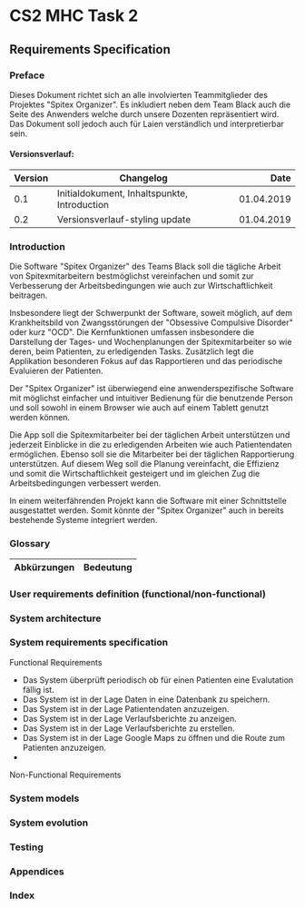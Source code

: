 # CS2 MHC Task 2

## Requirements Specification

### Preface

Dieses Dokument richtet sich an alle involvierten Teammitglieder des Projektes "Spitex Organizer". Es inkludiert neben dem Team Black auch die Seite des Anwenders welche durch unsere Dozenten repräsentiert wird. Das Dokument soll jedoch auch für Laien verständlich und interpretierbar sein.

#### Versionsverlauf:
| Version | Changelog | Date |
|:--------|-----------|-----:|
|  0.1 | Initialdokument, Inhaltspunkte, Introduction | 01.04.2019 |
| 0.2 | Versionsverlauf-styling update | 01.04.2019 | 


### Introduction

Die Software "Spitex Organizer" des Teams Black soll die tägliche Arbeit von Spitexmitarbeitern bestmöglichst vereinfachen und somit zur Verbesserung der Arbeitsbedingungen wie auch zur Wirtschaftlichkeit beitragen.

Insbesondere liegt der Schwerpunkt der Software, soweit möglich, auf dem Krankheitsbild von Zwangsstörungen der "Obsessive Compulsive Disorder" oder kurz "OCD". Die Kernfunktionen umfassen insbesondere die Darstellung der Tages- und Wochenplanungen der Spitexmitarbeiter so wie deren, beim Patienten, zu erledigenden Tasks. Zusätzlich legt die Applikation besonderen Fokus auf das Rapportieren und das periodische Evaluieren der Patienten.

Der "Spitex Organizer" ist überwiegend eine anwenderspezifische Software mit möglichst einfacher und intuitiver Bedienung für die benutzende Person und soll sowohl in einem Browser wie auch auf einem Tablett genutzt werden können.

Die App soll die Spitexmitarbeiter bei der täglichen Arbeit unterstützen und jederzeit Einblicke in die zu erledigenden Arbeiten wie auch Patientendaten ermöglichen. Ebenso soll sie die Mitarbeiter bei der täglichen Rapportierung unterstützen. Auf diesem Weg soll die Planung vereinfacht, die Effizienz und somit die Wirtschaftlichkeit gesteigert und im gleichen Zug die Arbeitsbedingungen verbessert werden.

In einem weiterfährenden Projekt kann die Software mit einer Schnittstelle ausgestattet werden. Somit könnte der "Spitex Organizer" auch in bereits bestehende Systeme integriert werden.


### Glossary

| Abkürzungen | Bedeutung |
|:------------|----------:|



### User requirements definition (functional/non-functional)

### System architecture

### System requirements specification
Functional Requirements
- Das System überprüft periodisch ob für einen Patienten eine Evalutation fällig ist. 
- Das System ist in der Lage Daten in eine Datenbank zu speichern. 
- Das System ist in der Lage Patientendaten anzuzeigen.
- Das System ist in der Lage Verlaufsberichte zu anzeigen. 
- Das System ist in der Lage Verlaufsberichte zu erstellen. 
- Das System ist in der Lage Google Maps zu öffnen und die Route zum Patienten anzuzeigen. 
- 
Non-Functional Requirements 

### System models

### System evolution

### Testing

### Appendices

### Index
